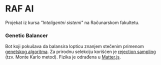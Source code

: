 # RAF AI

Projekat iz kursa *"Inteligentni sistemi"* na Računarskom fakultetu.

### Genetic Balancer

Bot koji pokušava da balansira lopticu znanjem stečenim primenom [genetskog algoritma](https://en.wikipedia.org/wiki/Genetic_algorithm). Za prirodnu selekciju korišćen je [rejection sampling](https://en.wikipedia.org/wiki/Rejection_sampling) (tzv. Monte Karlo metod). Fizika je odrađena u [Matter.js](http://brm.io/matter-js).
